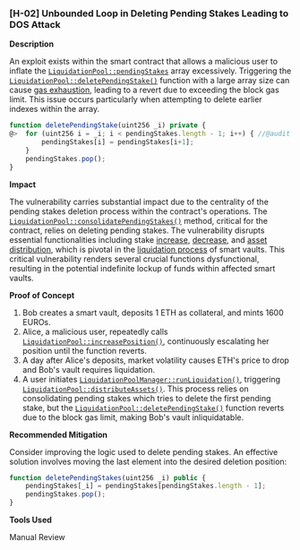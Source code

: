 ### [H-02] Unbounded Loop in Deleting Pending Stakes Leading to DOS Attack

**Description**

An exploit exists within the smart contract that allows a malicious user to inflate the [`LiquidationPool::pendingStakes`](https://github.com/Cyfrin/2023-12-the-standard/blob/c12272f2eec533019f2d255ab690f6892027f112/contracts/LiquidationPool.sol#L23) array excessively. Triggering the [`LiquidationPool::deletePendingStake()`](https://github.com/Cyfrin/2023-12-the-standard/blob/c12272f2eec533019f2d255ab690f6892027f112/contracts/LiquidationPool.sol#L105) function with a large array size can cause [gas exhaustion](https://docs.soliditylang.org/en/latest/security-considerations.html#gas-limit-and-loops), leading to a revert due to exceeding the block gas limit. This issue occurs particularly when attempting to delete earlier indexes within the array.
```javascript
function deletePendingStake(uint256 _i) private {
@>  for (uint256 i = _i; i < pendingStakes.length - 1; i++) { //@audit unbounded loop
        pendingStakes[i] = pendingStakes[i+1];
    }
    pendingStakes.pop();
}
```
**Impact**

The vulnerability carries substantial impact due to the centrality of the pending stakes deletion process within the contract's operations. The [`LiquidationPool::consolidatePendingStakes()`](https://github.com/Cyfrin/2023-12-the-standard/blob/c12272f2eec533019f2d255ab690f6892027f112/contracts/LiquidationPool.sol#L119) method, critical for the contract, relies on deleting pending stakes. The vulnerability disrupts essential functionalities including stake [increase](https://github.com/Cyfrin/2023-12-the-standard/blob/c12272f2eec533019f2d255ab690f6892027f112/contracts/LiquidationPool.sol#L136), [decrease](https://github.com/Cyfrin/2023-12-the-standard/blob/c12272f2eec533019f2d255ab690f6892027f112/contracts/LiquidationPool.sol#L150), and [asset distribution](https://github.com/Cyfrin/2023-12-the-standard/blob/c12272f2eec533019f2d255ab690f6892027f112/contracts/LiquidationPool.sol#L206), which is pivotal in the [liquidation process](https://github.com/Cyfrin/2023-12-the-standard/blob/c12272f2eec533019f2d255ab690f6892027f112/contracts/LiquidationPoolManager.sol#L59) of smart vaults. This critical vulnerability renders several crucial functions dysfunctional, resulting in the potential indefinite lockup of funds within affected smart vaults.

**Proof of Concept**

1. Bob creates a smart vault, deposits 1 ETH as collateral, and mints 1600 EUROs.
2. Alice, a malicious user, repeatedly calls [`LiquidationPool::increasePosition()`](https://github.com/Cyfrin/2023-12-the-standard/blob/c12272f2eec533019f2d255ab690f6892027f112/contracts/LiquidationPool.sol#L134), continuously escalating her position until the function reverts.
3. A day after Alice's deposits, market volatility causes ETH's price to drop and Bob's vault requires liquidation.
4. A user initiates [`LiquidationPoolManager::runLiquidation()`](https://github.com/Cyfrin/2023-12-the-standard/blob/c12272f2eec533019f2d255ab690f6892027f112/contracts/LiquidationPoolManager.sol#L59), triggering [`LiquidationPool::distributeAssets()`](https://github.com/Cyfrin/2023-12-the-standard/blob/c12272f2eec533019f2d255ab690f6892027f112/contracts/LiquidationPool.sol#L206). This process relies on consolidating pending stakes which tries to delete the first pending stake, but the [`LiquidationPool::deletePendingStake()`](https://github.com/Cyfrin/2023-12-the-standard/blob/c12272f2eec533019f2d255ab690f6892027f112/contracts/LiquidationPool.sol#L105) function reverts due to the block gas limit, making Bob's vault inliquidatable.

**Recommended Mitigation**

Consider improving the logic used to delete pending stakes. An effective solution involves moving the last element into the desired deletion position:
```javascript
function deletePendingStakes(uint256 _i) public {
    pendingStakes[_i] = pendingStakes[pendingStakes.length - 1];
    pendingStakes.pop();
}
```
**Tools Used**

Manual Review